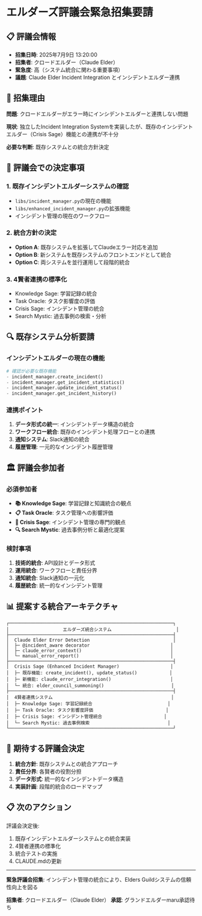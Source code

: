 # エルダーズ評議会緊急招集要請

## 📋 評議会情報
- **招集日時**: 2025年7月9日 13:20:00
- **招集者**: クロードエルダー（Claude Elder）
- **緊急度**: 高（システム統合に関わる重要事項）
- **議題**: Claude Elder Incident Integration とインシデントエルダー連携

## 🚨 招集理由

**問題**: クロードエルダーがエラー時にインシデントエルダーと連携しない問題

**現状**: 独立したIncident Integration Systemを実装したが、既存のインシデントエルダー（Crisis Sage）機能との連携が不十分

**必要な判断**: 既存システムとの統合方針決定

## 🎯 評議会での決定事項

### 1. 既存インシデントエルダーシステムの確認
- `libs/incident_manager.py`の現在の機能
- `libs/enhanced_incident_manager.py`の拡張機能
- インシデント管理の現在のワークフロー

### 2. 統合方針の決定
- **Option A**: 既存システムを拡張してClaudeエラー対応を追加
- **Option B**: 新システムを既存システムのフロントエンドとして統合
- **Option C**: 両システムを並行運用して段階的統合

### 3. 4賢者連携の標準化
- Knowledge Sage: 学習記録の統合
- Task Oracle: タスク影響度の評価
- Crisis Sage: インシデント管理の統合
- Search Mystic: 過去事例の検索・分析

## 🔍 既存システム分析要請

### インシデントエルダーの現在の機能
```python
# 確認が必要な既存機能
- incident_manager.create_incident()
- incident_manager.get_incident_statistics()
- incident_manager.update_incident_status()
- incident_manager.get_incident_history()
```

### 連携ポイント
1. **データ形式の統一**: インシデントデータ構造の統合
2. **ワークフロー統合**: 既存のインシデント処理フローとの連携
3. **通知システム**: Slack通知の統合
4. **履歴管理**: 一元的なインシデント履歴管理

## 🏛️ 評議会参加者

### 必須参加者
- **📚 Knowledge Sage**: 学習記録と知識統合の観点
- **📋 Task Oracle**: タスク管理への影響評価
- **🚨 Crisis Sage**: インシデント管理の専門的観点
- **🔍 Search Mystic**: 過去事例分析と最適化提案

### 検討事項
1. **技術的統合**: API設計とデータ形式
2. **運用統合**: ワークフローと責任分界
3. **通知統合**: Slack通知の一元化
4. **履歴統合**: 統一的なインシデント管理

## 📊 提案する統合アーキテクチャ

```
┌─────────────────────────────────────────────────────────────┐
│                    エルダーズ統合システム                        │
├─────────────────────────────────────────────────────────────┤
│  Claude Elder Error Detection                               │
│  ├─ @incident_aware decorator                              │
│  ├─ claude_error_context()                                 │
│  └─ manual_error_report()                                  │
├─────────────────────────────────────────────────────────────┤
│  Crisis Sage (Enhanced Incident Manager)                   │
│  ├─ 既存機能: create_incident(), update_status()            │
│  ├─ 新機能: claude_error_integration()                      │
│  └─ 統合: elder_council_summoning()                         │
├─────────────────────────────────────────────────────────────┤
│  4賢者連携システム                                            │
│  ├─ Knowledge Sage: 学習記録統合                            │
│  ├─ Task Oracle: タスク影響度評価                           │
│  ├─ Crisis Sage: インシデント管理統合                       │
│  └─ Search Mystic: 過去事例検索                             │
└─────────────────────────────────────────────────────────────┘
```

## 🎯 期待する評議会決定

1. **統合方針**: 既存システムとの統合アプローチ
2. **責任分界**: 各賢者の役割分担
3. **データ形式**: 統一的なインシデントデータ構造
4. **実装計画**: 段階的統合のロードマップ

## 📋 次のアクション

評議会決定後:
1. 既存インシデントエルダーシステムとの統合実装
2. 4賢者連携の標準化
3. 統合テストの実施
4. CLAUDE.mdの更新

---

**緊急評議会招集**: インシデント管理の統合により、Elders Guildシステムの信頼性向上を図る

**招集者**: クロードエルダー（Claude Elder）
**承認**: グランドエルダーmaru承認待ち

